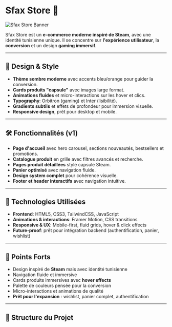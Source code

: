 # Sfax Store 🛒

![Sfax Store Banner](https://your-image-link.com/banner.png)  

Sfax Store est un **e-commerce moderne inspiré de Steam**, avec une identité tunisienne unique. Il se concentre sur **l'expérience utilisateur**, la **conversion** et un design **gaming immersif**.

---

## 🎨 Design & Style

- **Thème sombre moderne** avec accents bleu/orange pour guider la conversion.
- **Cards produits "capsule"** avec images large format.
- **Animations fluides** et micro-interactions sur les hover et clics.
- **Typography**: Orbitron (gaming) et Inter (lisibilité).
- **Gradients subtils** et effets de profondeur pour immersion visuelle.
- **Responsive design**, prêt pour desktop et mobile.

---

## 🛠 Fonctionnalités (v1)

- **Page d'accueil** avec hero carousel, sections nouveautés, bestsellers et promotions.
- **Catalogue produit** en grille avec filtres avancés et recherche.
- **Pages produit détaillées** style capsule Steam.
- **Panier optimisé** avec navigation fluide.
- **Design system complet** pour cohérence visuelle.
- **Footer et header interactifs** avec navigation intuitive.

---

## 🚀 Technologies Utilisées

- **Frontend**: HTML5, CSS3, TailwindCSS, JavaScript
- **Animations & interactions**: Framer Motion, CSS transitions
- **Responsive & UX**: Mobile-first, fluid grids, hover & click effects
- **Future-proof**: prêt pour intégration backend (authentification, panier, wishlist)

---

## 🔹 Points Forts

- Design inspiré de **Steam** mais avec identité tunisienne
- Navigation fluide et immersive
- Cards produits immersives avec **hover effects**
- Palette de couleurs pensée pour la conversion
- Micro-interactions et animations de qualité
- **Prêt pour l'expansion** : wishlist, panier complet, authentification

---

## 📂 Structure du Projet

